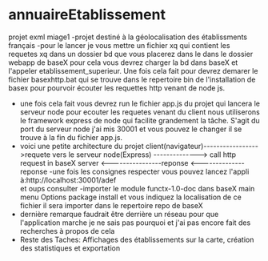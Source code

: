 # annuaireEtablissement
projet exml miage1 
-projet destiné à la géolocalisation des établissments français 
-pour le lancer je vous mettre un fichier xq qui contient les requetes xq dans un dossier bd que vous placerez dans le 
dans le dossier webapp de baseX pour cela vous devrez charger la bd dans baseX et l'appeler etablissement_superieur. Une fois cela fait pour devrez demarer le fichier basexhttp.bat qui se trouve dans le repertoire bin de l'installation de basex pour pourvoir écouter les requettes http venant de node js.
- une fois cela fait vous devrez run le fichier app.js du projet qui lancera le serveur node pour ecouter les requetes venant du client nous utiliserons le framework express de node qui facilite grandement la tâche. S'agit du port du serveur node j'ai mis 30001 et vous pouvez le changer il se trouve à la fin du fichier app.js.
- voici une petite architecture du projet
 client(navigateur)----------------->requete vers le serveur node(Express) --------------> call http request in baseX server
                   <----------------reponse                                <--------------  reponse 
-une fois les consignes respecter vous pouvez lancez l'appli à:http://localhost:30001/adef  
et oups consulter
-importer le module functx-1.0-doc dans baseX main menu Options package install et vous indiquez la localisation de ce fichier
il sera importer dans le repertoire repo de baseX
- dernière remarque faudrait être derrière un réseau pour que l'application marche je ne sais pas pourquoi et j'ai pas encore fait des recherches à propos de cela
- Reste des Taches: Affichages des établissements sur la carte, création des statistiques et exportation
